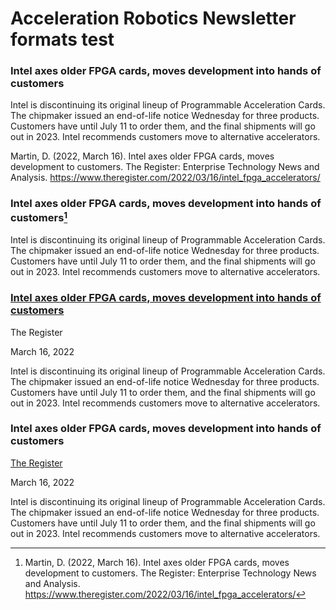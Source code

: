 # Acceleration Robotics Newsletter formats test 

### Intel axes older FPGA cards, moves development into hands of customers

Intel is discontinuing its original lineup of Programmable Acceleration Cards. The chipmaker issued an end-of-life notice Wednesday for three products. Customers have until July 11 to order them, and the final shipments will go out in 2023. Intel recommends customers move to alternative accelerators.

Martin, D. (2022, March 16). Intel axes older FPGA cards, moves development to customers. The Register: Enterprise Technology News and Analysis. https://www.theregister.com/2022/03/16/intel_fpga_accelerators/


### Intel axes older FPGA cards, moves development into hands of customers[^1]

Intel is discontinuing its original lineup of Programmable Acceleration Cards. The chipmaker issued an end-of-life notice Wednesday for three products. Customers have until July 11 to order them, and the final shipments will go out in 2023. Intel recommends customers move to alternative accelerators.


### [Intel axes older FPGA cards, moves development into hands of customers](https://www.theregister.com/2022/03/16/intel_fpga_accelerators/)
The Register

March 16, 2022

Intel is discontinuing its original lineup of Programmable Acceleration Cards. The chipmaker issued an end-of-life notice Wednesday for three products. Customers have until July 11 to order them, and the final shipments will go out in 2023. Intel recommends customers move to alternative accelerators.


### Intel axes older FPGA cards, moves development into hands of customers
[The Register](https://www.theregister.com/2022/03/16/intel_fpga_accelerators/)

March 16, 2022

Intel is discontinuing its original lineup of Programmable Acceleration Cards. The chipmaker issued an end-of-life notice Wednesday for three products. Customers have until July 11 to order them, and the final shipments will go out in 2023. Intel recommends customers move to alternative accelerators.





[^1]: Martin, D. (2022, March 16). Intel axes older FPGA cards, moves development to customers. The Register: Enterprise Technology News and Analysis. https://www.theregister.com/2022/03/16/intel_fpga_accelerators/
